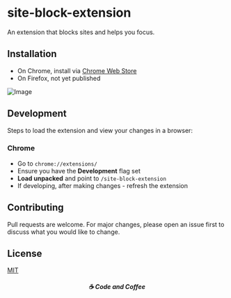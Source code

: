 # site-block-extension
An extension that blocks sites and helps you focus.


## Installation

* On Chrome, install via [Chrome Web Store](https://chrome.google.com/webstore/detail/siteblock/piepfdhhijbhafaiefdpimdnfgndjpli?hl=en&authuser=0)
* On Firefox, not yet published

![Image](https://lh3.googleusercontent.com/FF68Pi35YC2lkn5ylmaMMhNHXM-Hky1IsYsk3WkK_NgtLEXEVHcEtSgUu-rJmyy83GTo3keVNMndAUFg49AoI2S9mg=w640-h400-e365-rj-sc0x00ffffff)

## Development
Steps to load the extension and view your changes in a browser:

### Chrome
* Go to `chrome://extensions/`
* Ensure you have the **Development** flag set
* **Load unpacked** and point to `/site-block-extension`
* If developing, after making changes - refresh the extension


## Contributing
Pull requests are welcome. For major changes, please open an issue first to discuss what you would like to change.

## License
[MIT](https://choosealicense.com/licenses/mit/)



<h5 align="center">
  ☕ Code and Coffee
</h5>

